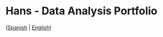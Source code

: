 # Hans - Data Analysis Portfolio 
([Spanish](https://github.com/HansAllTech/Hans_Data_Analysis_Portfolio/blob/main/Proyectos.md#tabla-de-contenido-es--en) | [English](https://github.com/HansAllTech/Hans_Data_Analysis_Portfolio/blob/main/Projects.md#table-of-content-es--en))                                                   
                                                                                                                                                                       
                                                                                      
                                                                                          
                                                            
                                                    
                                    
                                                            
                      
             
      
   
    
  
